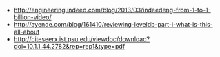 * http://engineering.indeed.com/blog/2013/03/indeedeng-from-1-to-1-billion-video/
* http://ayende.com/blog/161410/reviewing-leveldb-part-i-what-is-this-all-about
* http://citeseerx.ist.psu.edu/viewdoc/download?doi=10.1.1.44.2782&rep=rep1&type=pdf
